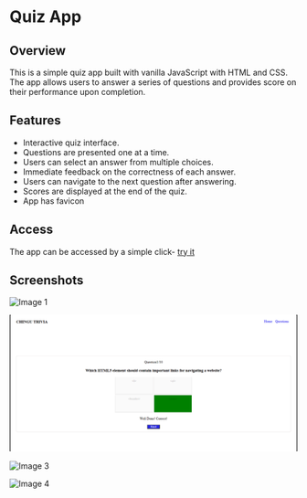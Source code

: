 # Quiz App

## Overview

This is a simple quiz app built with vanilla JavaScript with HTML and CSS. The app allows users to answer a series of questions and provides score on their performance upon completion.

## Features

- Interactive quiz interface.
- Questions are presented one at a time.
- Users can select an answer from multiple choices.
- Immediate feedback on the correctness of each answer.
- Users can navigate to the next question after answering.
- Scores are displayed at the end of the quiz.
- App has favicon

## Access

The app can be accessed by a simple click-
[try it](https://bitscurrent.github.io/quizApp/)

## Screenshots

![Image 1]("Screenshot1.png")

![Image 2](screenshot/Screenshot2.png)

![Image 3]("../screenshot/Screenshot3.png")

![Image 4](../screenshot/Screenshot4.png)
